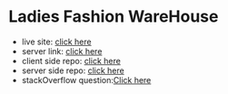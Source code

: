 # Ladies Fashion WareHouse
* live site: [click here](https://warehouse-management-web-3fc33.web.app/)
* server link: [click here](https://desolate-ridge-35981.herokuapp.com/)
* client side  repo: [click here](https://github.com/ProgrammingHeroWC4/warehouse-management-client-side-rkrakibhasan680)
* server side  repo: [click here](https://github.com/mdrakibmia99/manufacturer-website-server-side)
* stackOverflow question:[Click here](https://stackoverflow.com/questions/72128599/warning-cannot-update-a-component-browserrouter-while-rendering-a-different)
